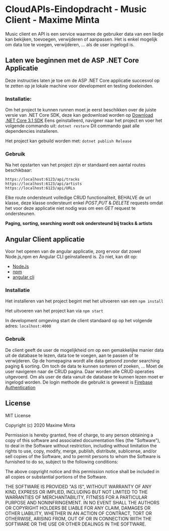 # CloudAPIs-Eindopdracht - Music Client - Maxime Minta

Music client en API is een service waarmee de gebruiker data van een liedje kan bekijken, toevoegen, verwijderen of aanpassen. Het is enkel mogelijk om data toe te voegen, verwijderen, ... als de user ingelogd is.

## Laten we beginnen met de ASP .NET Core Applicatie

Deze instructies laten je toe om de ASP .NET Core applicatie succesvol op te zetten op je lokale machine voor development en testing doeleinden.

### Installatie:

Om het project te kunnen runnen moet je eerst beschikken over de juiste versie van .NET Core SDK, deze kan gedownload worden op [Download .NET Core 3.1 SDK](https://aka.ms/dotnet-download)
Eens geïnstalleerd, navigeer naar het project en voer het volgende commando uit: ```dotnet restore```
Dit commando gaat alle dependencies installeren.

Het project kan gebuild worden met:
```dotnet publish Release```

### Gebruik

Na het opstarten van het project zijn er standaard een aantal routes beschikbaar:
```
https://localhost:6123/api/tracks
https://localhost:6123/api/artists
https://localhost:6123/api/URLs
```
Elke route ondersteunt volledige CRUD functionaliteit, BEHALVE de url klasse, deze klasse ondersteunt enkel *POST*,*PUT* & *DELETE* requests omdat het voor deze applicatie niet nodig was om een *GET* request te ondersteunen.

**Paging, sorting, searching wordt ook ondersteund bij tracks & artists**

## Angular Client applicatie

Voor het openen van de angular applicatie, zorg ervoor dat zowel Node.js,npm en Angular CLI geïnstalleerd is.
Zo niet, kan dit op:
* [NodeJs](https://nodejs.org/en/download/)
* [npm](https://www.npmjs.com/get-npm)
* [angular cli](https://cli.angular.io/)

### Installatie

Het installeren van het project begint met het uitvoeren van een
```npm install```

Het uitvoeren van het project kan via
```npm start```

In development omgeving start de client standaard op op het volgende adres:
```localhost:4000```

### Gebruik

De client geeft de user de mogelijkheid om op een gemakkelijke manier data uit de database te lezen, data toe te voegen, aan te passen of te verwijderen.
Op de homepagina wordt alle data getoond zonder searching paging & sorting. Om toch de data te kunnen sorteren of zoeken, ... Moet de user navigeren naar de CRUD pagina. Daar worden alle CRUD operaties uitgevoerd.
Om als user de data vanuit de database te kunnen lezen moet er ingelogd worden. De login methode die gebruikt is geweest is [Firebase Authentication](https://firebase.google.com/docs/auth/)

## License

MIT License

Copyright (c) 2020 Maxime Minta

Permission is hereby granted, free of charge, to any person obtaining a copy
of this software and associated documentation files (the "Software"), to deal
in the Software without restriction, including without limitation the rights
to use, copy, modify, merge, publish, distribute, sublicense, and/or sell
copies of the Software, and to permit persons to whom the Software is
furnished to do so, subject to the following conditions:

The above copyright notice and this permission notice shall be included in all
copies or substantial portions of the Software.

THE SOFTWARE IS PROVIDED "AS IS", WITHOUT WARRANTY OF ANY KIND, EXPRESS OR
IMPLIED, INCLUDING BUT NOT LIMITED TO THE WARRANTIES OF MERCHANTABILITY,
FITNESS FOR A PARTICULAR PURPOSE AND NONINFRINGEMENT. IN NO EVENT SHALL THE
AUTHORS OR COPYRIGHT HOLDERS BE LIABLE FOR ANY CLAIM, DAMAGES OR OTHER
LIABILITY, WHETHER IN AN ACTION OF CONTRACT, TORT OR OTHERWISE, ARISING FROM,
OUT OF OR IN CONNECTION WITH THE SOFTWARE OR THE USE OR OTHER DEALINGS IN THE
SOFTWARE.
